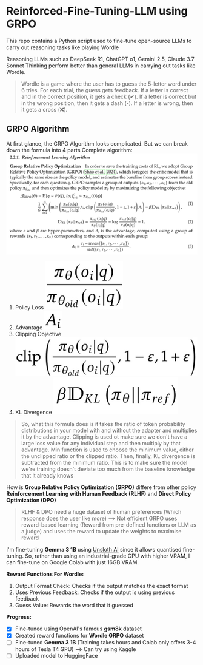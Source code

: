 # Reinforced-Fine-Tuning-LLM using GRPO
This repo contains a Python script used to fine-tune open-source LLMs to carry out reasoning tasks like playing Wordle

Reasoning LLMs such as DeepSeek R1, ChatGPT o1, Gemini 2.5, Claude 3.7 Sonnet Thinking perform better than general LLMs in carrying out tasks like Wordle.
> Wordle is a game where the user has to guess the 5-letter word under 6 tries. For each trial, the guess gets feedback. If a letter is correct and in the correct position, it gets a check (✔). If a letter is correct but in the wrong position, then it gets a dash (-). If a letter is wrong, then it gets a cross (❌).

## **GRPO Algorithm**
At first glance, the GRPO Algorithm looks complicated. But we can break down the formula into 4 parts
Complete algorithm:
![alt text][complete algorithm]

1. Policy Loss
   ![alt text][policy loss]
2. Advantage
   ![alt text][advantage]
3. Clipping Objective
   ![alt text][clipping objective]
4. KL Divergence
   ![alt text][kl divergence]

> So, what this formula does is it takes the ratio of token probability distributions in your model with and without the adapter and multiplies it by the advantage. Clipping is used ot make sure we don't have a large loss value for any individual step and then multiply by that advantage. Min function is used to choose the minimum value, either the unclipped ratio or the clipped ratio. Then, finally, KL divergence is subtracted from the minimum ratio. This is to make sure the model we're training doesn't deviate too much from the baseline knowledge that it already knows

How is **Group Relative Policy Optimization (GRPO)** differe from other policy **Reinforcement Learning with Human Feedback (RLHF)** and **Direct Policy Optimization (DPO)**
> RLHF & DPO need a huge dataset of human preferences (Which response does the user like more) --> Not efficient
> GRPO uses reward-based learning (Reward from pre-defined functions or LLM as a judge) and uses the reward  to update the weights to maximise reward

I'm fine-tuning **Gemma 3 1B** using [Unsloth AI](https://docs.unsloth.ai/) since it allows quantised fine-tuning. So, rather than using an industrial-grade GPU with higher VRAM, I can fine-tune on Google Colab with just 16GB VRAM.

**Reward Functions For Wordle:**
1. Output Format Check: Checks if the output matches the exact format
2. Uses Previous Feedback: Checks if the output is using previous feedback
3. Guess Value: Rewards the word that it guessed

 **Progress:**
 - [x] Fine-tuned using OpenAI's famous **gsm8k** dataset
 - [x] Created reward functions for **Wordle GRPO** dataset
 - [ ] Fine-tuned **Gemma 3 1B** (Training takes hours and Colab only offers 3-4 hours of Tesla T4 GPU) --> Can try using Kaggle
 - [ ] Uploaded model to HuggingFace

[complete algorithm]: https://github.com/AlgorithmicAce/Reinforced-Fine-Tuning-LLM/blob/main/images/GRPO.jpeg "Group Relative Policy Optimisation"
[policy loss]: https://github.com/AlgorithmicAce/Reinforced-Fine-Tuning-LLM/blob/main/images/Policy%20Loss.jpeg "Represents the ratio of token probability distributions in your model with and without adapter"
[advantage]: https://github.com/AlgorithmicAce/Reinforced-Fine-Tuning-LLM/blob/main/images/Advantage.jpeg "Advantages are rewards that are normalised to be centred around 0"
[clipping objective]: https://github.com/AlgorithmicAce/Reinforced-Fine-Tuning-LLM/blob/main/images/Clip.jpeg "Used to make sure that we don't have a large loss value for any individual step"
[kl divergence]: https://github.com/AlgorithmicAce/Reinforced-Fine-Tuning-LLM/blob/main/images/KL%20Divergence.jpeg "Used to make sure the model we're training doesn't deviate too much from the baseline knowledge that it already knows"

